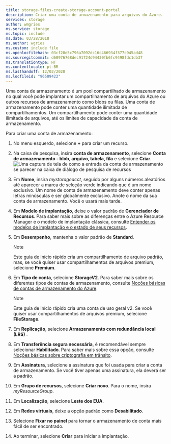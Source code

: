 ```yaml
---
title: storage-files-create-storage-account-portal
description: Criar uma conta de armazenamento para arquivos do Azure.
services: storage
author: wmgries
ms.service: storage
ms.topic: include
ms.date: 03/28/2018
ms.author: wgries
ms.custom: include file
ms.openlocfilehash: 03cf20e5c796a7092dc16c466934f377c945ad48
ms.sourcegitcommit: d60976768dec91724d94430fb6fc9498fdc1db37
ms.translationtype: HT
ms.contentlocale: pt-BR
ms.lasthandoff: 12/02/2020
ms.locfileid: "96509422"
---
```

Uma conta de armazenamento é um pool compartilhado de armazenamento no qual você pode implantar um compartilhamento de arquivos do Azure ou outros recursos de armazenamento como blobs ou filas. Uma conta de armazenamento pode conter uma quantidade ilimitada de compartilhamentos. Um compartilhamento pode conter uma quantidade ilimitada de arquivos, até os limites de capacidade da conta de armazenamento.

Para criar uma conta de armazenamento:

1. No menu esquerdo, selecione **+** para criar um recurso.
1. Na caixa de pesquisa, insira **conta de armazenamento**, selecione **Conta de armazenamento - blob, arquivo, tabela, fila** e selecione **Criar**.
    ![Uma captura de tela de como a entrada da conta de armazenamento se parecer na caixa de diálogo de pesquisa de recursos](../articles/storage/files/media/storage-how-to-use-files-portal/create-storage-account-1.png)

1. Em **Nome**, insira *mystorageacct*, seguido por alguns números aleatórios até aparecer a marca de seleção verde indicando que é um nome exclusivo. Um nome de conta de armazenamento deve conter apenas letras minúsculas e ser globalmente exclusivo. Anote o nome da sua conta de armazenamento. Você o usará mais tarde. 
1. Em **Modelo de implantação**, deixe o valor padrão de **Gerenciador de Recursos**. Para saber mais sobre as diferenças entre o Azure Resource Manager e o modelo de implantação clássica, consulte [Entender os modelos de implantação e o estado de seus recursos](../articles/azure-resource-manager/management/deployment-models.md).
1. Em **Desempenho**, mantenha o valor padrão de **Standard**.
    
    > [!NOTE]
    > Este guia de início rápido cria um compartilhamento de arquivo padrão, mas, se você quiser usar compartilhamentos de arquivos premium, selecione **Premium**.

1. Em **Tipo de conta**, selecione **StorageV2**. Para saber mais sobre os diferentes tipos de contas de armazenamento, consulte [Noções básicas de contas de armazenamento do Azure](../articles/storage/common/storage-account-overview.md?toc=%2fazure%2fstorage%2ffiles%2ftoc.json).

    > [!NOTE]
    > Este guia de início rápido cria uma conta de uso geral v2. Se você quiser usar compartilhamentos de arquivos premium, selecione **FileStorage**.

1. Em **Replicação**, selecione **Armazenamento com redundância local (LRS)** . 
1. Em **Transferência segura necessária**, é recomendável sempre selecionar **Habilitado**. Para saber mais sobre essa opção, consulte [Noções básicas sobre criptografia em trânsito](../articles/storage/common/storage-require-secure-transfer.md?toc=%2fazure%2fstorage%2ffiles%2ftoc.json).
1. Em **Assinatura**, selecione a assinatura que foi usada para criar a conta de armazenamento. Se você tiver apenas uma assinatura, ela deverá ser a padrão.
1. Em **Grupo de recursos**, selecione **Criar novo**. Para o nome, insira *myResourceGroup*.
1. Em **Localização**, selecione **Leste dos EUA**.
1. Em **Redes virtuais**, deixe a opção padrão como **Desabilitado**. 
1. Selecione **Fixar no painel** para tornar o armazenamento de conta mais fácil de ser encontrado.
1. Ao terminar, selecione **Criar** para iniciar a implantação.